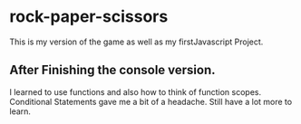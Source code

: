 # rock-paper-scissors
This is my version of the game as well as my firstJavascript Project.

## After Finishing the console version. 
I learned to use functions and also how to think of function scopes.
Conditional Statements gave me a bit of a headache.
Still have a lot more to learn. 
